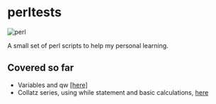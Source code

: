 # perltests
![perl](http://www.perlgoddess.com/wp-content/uploads/2015/07/Perl-e1437253169685.jpg)

A small set of perl scripts to help my personal learning.

## Covered so far

* Variables and qw [[here]](./tests/hello_world.pl)  
* Collatz series, using while statement and basic calculations, [here](https://github.com/xavrb/perltests/blob/master/tests/specific%20codes/collatz-series/src/collatz.pl)  
